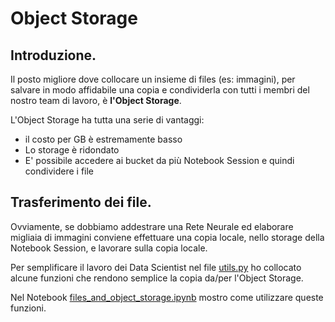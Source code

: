 # Object Storage

## Introduzione.

Il posto migliore dove collocare un insieme di files (es: immagini), per salvare in modo affidabile una copia e condividerla 
con tutti i membri del nostro team di lavoro, è **l'Object Storage**.

L'Object Storage ha tutta una serie di vantaggi:
* il costo per GB è estremamente basso
* Lo storage è ridondato
* E' possibile accedere ai bucket da più Notebook Session e quindi condividere i file

## Trasferimento dei file.

Ovviamente, se dobbiamo addestrare una Rete Neurale ed elaborare migliaia di immagini conviene effettuare una copia locale, 
nello storage della Notebook Session, e lavorare sulla copia locale.

Per semplificare il lavoro dei Data Scientist nel file [utils.py](./utils.py) ho collocato alcune funzioni che rendono semplice
la copia da/per l'Object Storage.

Nel Notebook [files_and_object_storage.ipynb](./files_and_object_storage.ipynb) mostro come utilizzare queste funzioni.


